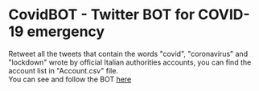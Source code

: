 # CovidBOT - Twitter BOT for COVID-19 emergency
Retweet all the tweets that contain the words "covid", "coronavirus" and "lockdown" wrote by official Italian authorities accounts, you can find the account list in "Account.csv" file.  
You can see and follow the BOT [here](https://twitter.com/COVIDbot_ITA)
